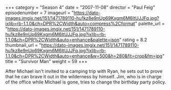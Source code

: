 +++
category = "Season 4"
date = "2007-11-08"
director = "Paul Feig"
episodenumber = 7
imageurl = "https://dato-images.imgix.net/151/1471789110-hu1kz8e9nUp69Kxgm6M6ItUJJFq.jpg?ixlib=rb-1.1.0&ch=DPR%2CWidth&auto=compress%2Cformat"
palette_url = "https://dato-images.imgix.net/151/1471789110-hu1kz8e9nUp69Kxgm6M6ItUJJFq.jpg?ixlib=rb-1.1.0&ch=DPR%2CWidth&auto=enhance&palette=json"
rating = 8.2
thumbnail_url = "https://dato-images.imgix.net/151/1471789110-hu1kz8e9nUp69Kxgm6M6ItUJJFq.jpg?ixlib=rb-1.1.0&ch=DPR%2CWidth&auto=enhance&w=500&h=280&fit=crop&fm=jpg"
title = "Survivor Man"
weight = 59
+++

After Michael isn't invited to a camping trip with Ryan, he sets out to prove that he can brave it out in the wilderness by himself. Jim, who is in charge of the office while Michael is gone, tries to change the birthday party policy.